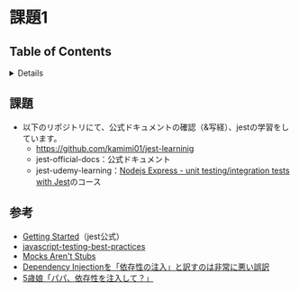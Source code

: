 # 課題1

## Table of Contents
<!-- START doctoc generated TOC please keep comment here to allow auto update -->
<!-- DON'T EDIT THIS SECTION, INSTEAD RE-RUN doctoc TO UPDATE -->
<details>
<summary>Details</summary>

- [課題](#%E8%AA%B2%E9%A1%8C)

</details>
<!-- END doctoc generated TOC please keep comment here to allow auto update -->

## 課題

- 以下のリポジトリにて、公式ドキュメントの確認（&写経）、jestの学習をしています。
  - https://github.com/kamimi01/jest-learninig
  - jest-official-docs：公式ドキュメント
  - jest-udemy-learning：[Nodejs Express - unit testing/integration tests with Jest](https://www.udemy.com/course/nodejs-unit-testing-and-integration-testing-with-express-and-jest/)のコース

## 参考

- [Getting Started](https://jestjs.io/docs/ja/getting-started)（jest公式）
- [javascript-testing-best-practices](https://github.com/goldbergyoni/javascript-testing-best-practices#section-0%EF%B8%8F%E2%83%A3-the-golden-rule)
- [Mocks Aren't Stubs](https://martinfowler.com/articles/mocksArentStubs.html)
- [Dependency Injectionを「依存性の注入」と訳すのは非常に悪い誤訳](https://little-hands.hatenablog.com/entry/2018/05/27/dependency-injection)
- [5歳娘「パパ、依存性を注入して？」](https://qiita.com/Yametaro/items/ca1b034a27dc2eb0fad7)